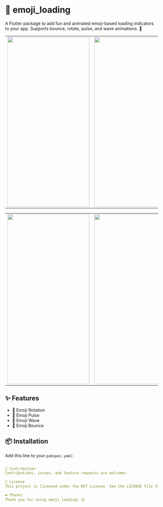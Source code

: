 # 🎉 emoji_loading

A Flutter package to add fun and animated emoji-based loading indicators to your app. Supports bounce, rotate, pulse, and wave animations. 🚀


<table>

  <tr>
    <td><img src="https://github.com/user-attachments/assets/2296f2cb-744a-4ac3-a101-0d3abcd918af" width=270 height=560></td>
    <td><img src="https://github.com/user-attachments/assets/47728d76-7d4b-4202-a9c3-84ff8e412325" width=270 height=560></td>
    



  </tr>

  

  
 </table>

<table>

  <tr>
    <td><img src="https://github.com/user-attachments/assets/12ef8884-b152-4feb-b841-525dcf7ccf55" width=270 height=560></td>
    <td><img src="https://github.com/user-attachments/assets/0c5b1532-0f1a-4415-93fa-f697d5ad06eb" width=270 height=560></td>
    



  </tr>

  

  
 </table>





## ✨ Features
- 🔄 Emoji Rotation
- 📡 Emoji Pulse
- 🌊 Emoji Wave
- 🎉 Emoji Bounce

## 📦 Installation
Add this line to your `pubspec.yaml`:
```yaml

🎯 Contribution
Contributions, issues, and feature requests are welcome!

📄 License
This project is licensed under the MIT License. See the LICENSE file for details.

❤️ Thanks
Thank you for using emoji_loading! 😊
